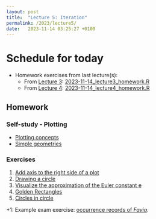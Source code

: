 ```yaml
---
layout: post
title:  "Lecture 5: Iteration"
permalink: /2023/lecture5/
date:   2023-11-14 03:25:27 +0100
---
```


# Schedule for today

- Homework exercises from last lecture(s):
  - From [Lecture 3]({{site.url}}{{site.baseurl}}/2023/lecture3/): [2023-11-14_lecture3_homework.R]({{site.url}}{{site.baseurl}}/data/scripts/2023winter/2023-11-14_lecture3_homework.R)
  - From [Lecture 4]({{site.url}}{{site.baseurl}}/2023/lecture4/): [2023-11-14_lecture4_homework.R]({{site.url}}{{site.baseurl}}/data/scripts/2023winter/2023-11-14_lecture4_homework.R)



## Homework

### Self-study - Plotting

- [Plotting concepts](https://adamkocsis.github.io/rkheion/2_Advanced_Beginner/07_basic_plotting/the_plot_function.html)
- [Simple geometries](https://adamkocsis.github.io/rkheion/2_Advanced_Beginner/07_basic_plotting/simple_geometries.html)
 
### Exercises 

1. [Add axis to the right side of a plot](https://adamkocsis.github.io/rkheion/Exercises/2022-11-26b_axis_position.html)
2. [Drawing a circle](https://adamkocsis.github.io/rkheion/Exercises/2022-11-21b_draw_circle.html)
3. [Visualize the approximation of the Euler constant e](https://adamkocsis.github.io/rkheion/Exercises/2022-11-21_visualize_e.html)
4. [Golden Rectangles](https://adamkocsis.github.io/rkheion/Exercises/2022-11-21c_golden_rectangles.html)
5. [Circles in circle](https://adamkocsis.github.io/rkheion/Exercises/2022-11-21d_circles_in_circle.html)  

+1: Example exam exercise: [occurrence records of *Favia*](https://adamkocsis.github.io/rkheion/Exercises/2023-01-17_favia-occurrencecount.html). 
